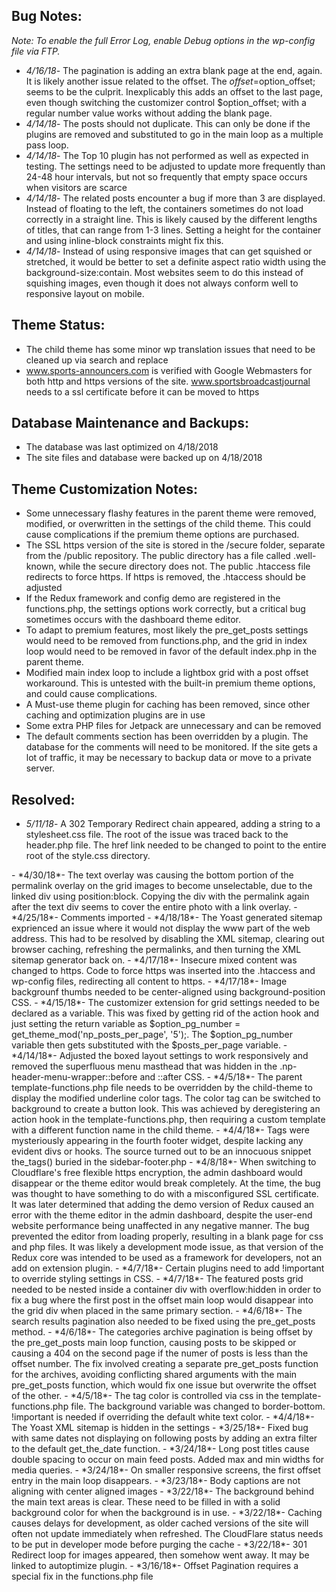 ## Bug Notes: 

<em>Note: To enable the full Error Log, enable Debug options in the wp-config file via FTP.</em>

- *4/16/18*- The pagination is adding an extra blank page at the end, again.  It is likely another issue related to the offset.  The $offset=$option_offset; seems to be the culprit.  Inexplicably this adds an offset to the last page, even though switching the customizer control $option_offset; with a regular number value works without adding the blank page. 
- *4/14/18*- The posts should not duplicate.  This can only be done if the plugins are removed and substituted to go in the main loop as a multiple pass loop.
- *4/14/18*- The Top 10 plugin has not performed as well as expected in testing.  The settings need to be adjusted to update more frequently than 24-48 hour intervals, but not so frequently that empty space occurs when visitors are scarce
- *4/14/18*- The related posts encounter a bug if more than 3 are displayed.  Instead of floating to the left, the containers sometimes do not load correctly in a straight line.  This is likely caused by the different lengths of titles, that can range from 1-3 lines.  Setting a height for the container and using inline-block constraints might fix this.
- *4/14/18*- Instead of using responsive images that can get squished or stretched, it would be better to set a definite aspect ratio width using the background-size:contain.  Most websites seem to do this instead of squishing images, even though it does not always conform well to responsive layout on mobile.

## Theme Status:

- The child theme has some minor wp translation issues that need to be cleaned up via search and replace
- www.sports-announcers.com is verified with Google Webmasters for both http and https versions of the site.  www.sportsbroadcastjournal needs to a ssl certificate before it can be moved to https

## Database Maintenance and Backups:

- The database was last optimized on 4/18/2018
- The site files and database were backed up on 4/18/2018

## Theme Customization Notes:

- Some unnecessary flashy features in the parent theme were removed, modified, or overwritten in the settings of the child theme.  This could cause complications if the premium theme options are purchased.
- The SSL https version of the site is stored in the /secure folder, separate from the /public repository.  The public directory has a file called .well-known, while the secure directory does not.  The public .htaccess file redirects to force https. If https is removed, the .htaccess should be adjusted
- If the Redux framework and config demo are registered in the functions.php, the settings options work correctly, but a critical bug sometimes occurs with the dashboard theme editor.
- To adapt to premium features, most likely the pre_get_posts settings would need to be removed from functions.php, and the grid in index loop would need to be removed in favor of the default index.php in the parent theme.
- Modified main index loop to include a lightbox grid with a post offset workaround.  This is untested with the built-in premium theme options, and could cause complications.
- A Must-use theme plugin for caching has been removed, since other caching and optimization plugins are in use
- Some extra PHP files for Jetpack are unnecessary and can be removed
- The default comments section has been overridden by a plugin.  The database for the comments will need to be monitored.  If the site gets a lot of traffic, it may be necessary to backup data or move to a private server.

## Resolved:

- *5/11/18*- A 302 Temporary Redirect chain appeared, adding a string to a stylesheet.css file.  The root of the issue was traced back to the header.php file.  The href link needed to be changed to point to the entire root of the style.css directory.
<link type="text/css" rel="stylesheet" href="http://www.sportsbroadcastersjournal.com/wp-content/themes/news-portal-child/style.css"/>
- *4/30/18*- The text overlay was causing the bottom portion of the permalink overlay on the grid images to become unselectable, due to the linked div using position:block.  Copying the div with the permalink again after the text div seems to cover the entire photo with a link overlay. 
- *4/25/18*- Comments imported
- *4/18/18*- The Yoast generated sitemap exprienced an issue where it would not display the www part of the web address.  This had to be resolved by disabling the XML sitemap, clearing out browser caching, refreshing the permalinks, and then turning the XML sitemap generator back on.
- *4/17/18*- Insecure mixed content was changed to https.  Code to force https was inserted into the .htaccess and wp-config files, redirecting all content to https.
- *4/17/18*- Image backgrounf thumbs needed to be center-aligned using background-position CSS.
- *4/15/18*- The customizer extension for grid settings needed to be declared as a variable.  This was fixed by getting rid of the action hook and just setting the return variable as $option_pg_number = get_theme_mod('np_posts_per_page', '5');.  The  $option_pg_number variable then gets substituted with the $posts_per_page variable.  
- *4/14/18*- Adjusted the boxed layout settings to work responsively and removed the superfluous menu masthead that was hidden in the .np-header-menu-wrapper::before and ::after CSS.
- *4/5/18*- The parent template-functions.php file needs to be overridden by the child-theme to display the modified underline color tags.  The color tag can be switched to background to create a button look.  This was achieved by deregistering an action hook in the template-functions.php, then requiring a custom template with a different function name in the child theme.
- *4/4/18*- Tags were mysteriously appearing in the fourth footer widget, despite lacking any evident divs or hooks. The source turned out to be an innocuous snippet the_tags() buried in the sidebar-footer.php
- *4/8/18*- When switching to Cloudflare's free flexible https encryption, the admin dashboard would disappear or the theme editor would break completely.  At the time, the bug was thought to have something to do with a misconfigured SSL certificate.  It was later determined that adding the demo version of Redux caused an error with the theme editor in the admin dashboard, despite the user-end website performance being unaffected in any negative manner.  The bug prevented the editor from loading properly, resulting in a blank page for css and php files.  It was likely a development mode issue, as that version of the Redux core was intended to be used as a framework for developers, not an add on extension plugin.
- *4/7/18*- Certain plugins need to add !important to override styling settings in CSS.
- *4/7/18*- The featured posts grid needed to be nested inside a container div with overflow:hidden in order to fix a bug where the first post in the offset main loop would disappear into the grid div when placed in the same primary section.
- *4/6/18*- The search results pagination also needed to be fixed using the pre_get_posts method.
- *4/6/18*- The categories archive pagination is being offset by the pre_get_posts main loop function, causing posts to be skipped or causing a 404 on the second page if the numer of posts is less than the offset number.  The fix involved creating a separate pre_get_posts function for the archives, avoiding conflicting shared arguments with the main pre_get_posts function, which would fix one issue but overwrite the offset of the other.
- *4/5/18*- The tag color is controlled via css in the template-functions.php file.  The background variable was changed to border-bottom.  !important is needed if overriding the default white text color.
- *4/4/18*- The Yoast XML sitemap is hidden in the settings
- *3/25/18*- Fixed bug with same dates not displaying on following posts by adding an extra filter to the default get_the_date function.
- *3/24/18*- Long post titles cause double spacing to occur on main feed posts.  Added max and min widths for media queries.
- *3/24/18*- On smaller responsive screens, the first offset entry in the main loop disappears. 
- *3/23/18*- Body captions are not aligning with center aligned images
- *3/22/18*- The background behind the main text areas is clear.  These need to be filled in with a solid background color for when the background is in use.
- *3/22/18*- Caching causes delays for development, as older cached versions of the site will often not update immediately when refreshed.  The CloudFlare status needs to be put in developer mode before purging the cache
- *3/22/18*- 301 Redirect loop for images appeared, then somehow went away.  It may be linked to autoptimize plugin.
- *3/16/18*- Offset Pagination requires a special fix in the functions.php file
